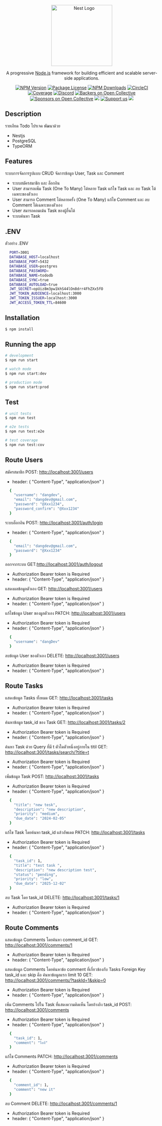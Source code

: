 <p align="center">
  <a href="http://nestjs.com/" target="blank"><img src="https://nestjs.com/img/logo-small.svg" width="200" alt="Nest Logo" /></a>
</p>

[circleci-image]: https://img.shields.io/circleci/build/github/nestjs/nest/master?token=abc123def456
[circleci-url]: https://circleci.com/gh/nestjs/nest

  <p align="center">A progressive <a href="http://nodejs.org" target="_blank">Node.js</a> framework for building efficient and scalable server-side applications.</p>
    <p align="center">
<a href="https://www.npmjs.com/~nestjscore" target="_blank"><img src="https://img.shields.io/npm/v/@nestjs/core.svg" alt="NPM Version" /></a>
<a href="https://www.npmjs.com/~nestjscore" target="_blank"><img src="https://img.shields.io/npm/l/@nestjs/core.svg" alt="Package License" /></a>
<a href="https://www.npmjs.com/~nestjscore" target="_blank"><img src="https://img.shields.io/npm/dm/@nestjs/common.svg" alt="NPM Downloads" /></a>
<a href="https://circleci.com/gh/nestjs/nest" target="_blank"><img src="https://img.shields.io/circleci/build/github/nestjs/nest/master" alt="CircleCI" /></a>
<a href="https://coveralls.io/github/nestjs/nest?branch=master" target="_blank"><img src="https://coveralls.io/repos/github/nestjs/nest/badge.svg?branch=master#9" alt="Coverage" /></a>
<a href="https://discord.gg/G7Qnnhy" target="_blank"><img src="https://img.shields.io/badge/discord-online-brightgreen.svg" alt="Discord"/></a>
<a href="https://opencollective.com/nest#backer" target="_blank"><img src="https://opencollective.com/nest/backers/badge.svg" alt="Backers on Open Collective" /></a>
<a href="https://opencollective.com/nest#sponsor" target="_blank"><img src="https://opencollective.com/nest/sponsors/badge.svg" alt="Sponsors on Open Collective" /></a>
  <a href="https://paypal.me/kamilmysliwiec" target="_blank"><img src="https://img.shields.io/badge/Donate-PayPal-ff3f59.svg"/></a>
    <a href="https://opencollective.com/nest#sponsor"  target="_blank"><img src="https://img.shields.io/badge/Support%20us-Open%20Collective-41B883.svg" alt="Support us"></a>
  <a href="https://twitter.com/nestframework" target="_blank"><img src="https://img.shields.io/twitter/follow/nestframework.svg?style=social&label=Follow"></a>
</p>
  <!--[![Backers on Open Collective](https://opencollective.com/nest/backers/badge.svg)](https://opencollective.com/nest#backer)
  [![Sponsors on Open Collective](https://opencollective.com/nest/sponsors/badge.svg)](https://opencollective.com/nest#sponsor)-->

## Description
รายเอียด Todo โปรเจค พัฒนาด้วย
* Nestjs
* PostgreSQL
* TypeORM

## Features
ระบบการจัดการรูปแบบ CRUD จัดการข้อมูล User, Task และ Comment
* ระบบสมัครสมาชิก และ ล็อกอิน
* User สามารถเพิ่ม Task (One To Many) ได้หลาย Task แก้ไข Task และ ลบ Task ได้เฉพาะของตัวเอง
* User สามารถ Comment ได้หลายครั้ง (One To Many) แก้ไข Comment และ ลบ Comment ได้เฉพาะของตัวเอง
* User สมารถคอมเม้น Task ของผู้อื่นได้
* ระบบค้นหา Task


## .ENV
ตัวอย่าง .ENV
```bash
  PORT=3001
  DATABASE_HOST=localhost
  DATABASE_PORT=5432
  DATABASE_USER=postgres
  DATABASE_PASSWORD=
  DATABASE_NAME=tododb
  DATABASE_SYNC=true
  DATABASE_AUTOLOAD=true
  JWT_SECRET=opUiz8m3pw1khS44lOn8drr4FhZXx5fO
  JWT_TOKEN_AUDIENCE=localhost:3000
  JWT_TOKEN_ISSUER=localhost:3000
  JWT_ACCESS_TOKEN_TTL=84600
```


## Installation

```bash
$ npm install
```

## Running the app

```bash
# development
$ npm run start

# watch mode
$ npm run start:dev

# production mode
$ npm run start:prod
```

## Test

```bash
# unit tests
$ npm run test

# e2e tests
$ npm run test:e2e

# test coverage
$ npm run test:cov
```

## Route Users
สมัครสมาชิก
POST: [http://localhost:3001/users](http://localhost:3001/users)
* header: { "Content-Type", "application/json" }
```bash
  {
    "username": "dangdev",
    "email": "dangdev@gmail.com",
    "password": "@Xxx1234",
    "password_confirm": "@Xxx1234"
  }
```

ระบบล็อกอิน
POST: [http://localhost:3001/auth/login](http://localhost:3001/auth/login)
* header: { "Content-Type", "application/json" }
```bash
  {
    "email": "dangdev@gmail.com",
    "password": "@Xxx1234"
  }
```

ออกจากระบบ
GET:[http://localhost:3001/auth/logout](http://localhost:3001/auth/logout)
* Authorization Bearer token is Required
* header: { "Content-Type", "application/json" }

แสดงผลข้อมูลตัวเอง
GET: [http://localhost:3001/users](http://localhost:3001/users/me)
* Authorization Bearer token is Required
* header: { "Content-Type", "application/json" }


แก้ไขข้อมูล User ของมูลตัวเอง
PATCH: [http://localhost:3001/users](http://localhost:3001/users)
* Authorization Bearer token is Required
* header: { "Content-Type", "application/json" }
```bash
  {
    "username": "dangDev"
  }
```


ลบข้อมูล User ของตัวเอง
DELETE: [http://localhost:3001/users](http://localhost:3001/users)
* Authorization Bearer token is Required
* header: { "Content-Type", "application/json" }


## Route Tasks
แสดงข้อมูล Tasks ทั้งหมด
GET: [http://localhost:3001/tasks](http://localhost:3001/tasks)
* Authorization Bearer token is Required
* header: { "Content-Type", "application/json" }


ค้นหาข้อมูล task_id ของ Task
GET: [http://localhost:3001/tasks/2](http://localhost:3001/tasks/2)
* Authorization Bearer token is Required
* header: { "Content-Type", "application/json" }


ค้นหา Task ด้วย Query ที่มี t ตัวใดตัวหนึ่งอยู่ภายใน titil
GET: [http://localhost:3001/tasks/search/?title=t](http://localhost:3001/tasks/search/?title=t)
* Authorization Bearer token is Required
* header: { "Content-Type", "application/json" }


เพิ่มข้อมูล Task
POST: [http://localhost:3001/tasks](http://localhost:3001/tasks)
* Authorization Bearer token is Required
* header: { "Content-Type", "application/json" }
```bash
  {
    "title": "new tesk",
    "description": "new description",
    "priority": "medium",
    "due_date": "2024-02-05"
  }
```

แก้ไข Task โดยค้นหา task_id แล้วอัพเดต
PATCH: [http://localhost:3001/tasks](http://localhost:3001/tasks)
* Authorization Bearer token is Required
* header: { "Content-Type", "application/json" }
```bash
  {
    "task_id": 1,
    "title": "test task ",
    "description": "new description test",
    "status": "pending",
    "priority": "low",
    "due_date": "2025-12-02"
  }
```

ลบ Task โดย task_id
DELETE: [http://localhost:3001/tasks/1](http://localhost:3001/tasks/1)
* Authorization Bearer token is Required
* header: { "Content-Type", "application/json" }


## Route Comments
แสดงข้อมูล Comments โดยค้นหา comment_id
GET: [http://localhost:3001/comments/1](http://localhost:3001/comments/1)
* Authorization Bearer token is Required
* header: { "Content-Type", "application/json" }


แสดงข้อมูล Comments โดยค้นหาข้อ comment ที่เกี่ยวข้องกับ Tasks Foreign Key task_id และ skip คือ ค้นหาข้อมูลแรก limit 10
GET: [http://localhost:3001/comments/?taskId=1&skip=0](http://localhost:3001/comments/?taskId=1&skip=0)
* Authorization Bearer token is Required
* header: { "Content-Type", "application/json" }


เพิ่ม Comments ไปใน Task ที่แสดงความคิดเห็น โดยอ้างอิง task_id
POST: [http://localhost:3001/comments](http://localhost:3001/comments)
* Authorization Bearer token is Required
* header: { "Content-Type", "application/json" }
```bash
  {
    "task_id": 1,
    "comment": "ไอที"
  }
```

แก้ไข Comments 
PATCH: [http://localhost:3001/comments](http://localhost:3001/comments)
* Authorization Bearer token is Required
* header: { "Content-Type", "application/json" }
```bash
  {
    "comment_id": 1,
    "comment": "new it"
  }
```

ลบ Comment
DELETE: [http://localhost:3001/comments/1](http://localhost:3001/comments/)
* Authorization Bearer token is Required
* header: { "Content-Type", "application/json" }

